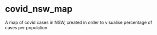 # covid_nsw_map
 A map of covid cases in NSW, created in order to visualise percentage of cases per population.

